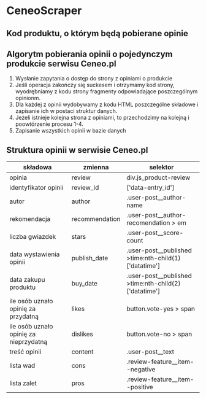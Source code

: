 # CeneoScraper

## Kod produktu, o którym będą pobierane opinie 

## Algorytm pobierania opinii o pojedynczym produkcie  serwisu Ceneo.pl

 1. Wysłanie zapytania o dostęp do strony z opiniami o produkcie
 2. Jeśli operacja zakończy się suckesem i otrzymamy kod strony, wyodrębniamy z kodu strony fragmenty odpowiadające poszczególnym opinionm.
 3. Dla każdej z opinii wydobywamy z kodu HTML poszczególne składowe i zapisanie ich w postaci struktur danych.
 4. Jeżeli istnieje kolejna strona z opiniami, to przechodzimy na kolejną i poowtórzenie procesu 1-4.
 5. Zapisanie wszystkich opinii w bazie danych

 ## Struktura opinii w serwisie Ceneo.pl
  |składowa|zmienna|selektor|
  |--------|-------|--------|
  |opinia|review|div.js_product-review|
  |identyfikator opinii|review_id|['data-entry_id']|
  |autor|author|.user-post__author-name|
  |rekomendacja|recommendation|.user-post__author-recomendation > em|
  |liczba gwiazdek|stars|.user-post__score-count|
  |data wystawienia opinii|publish_date|.user-post__published >time:nth-child(1)['datatime']|
  |data zakupu produktu|buy_date|.user-post__published >time:nth-child(2)['datatime']|
  |ile osób uznało opinię za przydatną|likes|button.vote-yes > span|
  |ile osób uznało opinię za nieprzydatną|dislikes|button.vote-no > span|
  |treść opinii|content|.user-post__text|
  |lista wad|cons|.review-feature__item--negative|
  |lista zalet|pros|.review-feature__item--positive|
  
 